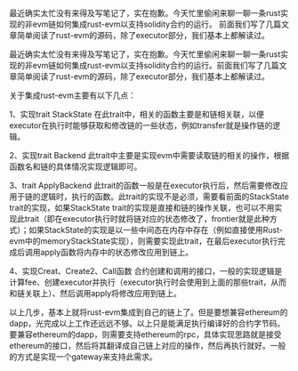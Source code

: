 最近确实太忙没有来得及写笔记了，实在抱歉。今天忙里偷闲来聊一聊一条rust实现的非evm链如何集成rust-evm以支持solidity合约的运行。
前面我们写了几篇文章简单阅读了rust-evm的源码，除了executor部分，我们基本上都解读过。

最近确实太忙没有来得及写笔记了，实在抱歉。今天忙里偷闲来聊一聊一条rust实现的非evm链如何集成rust-evm以支持solidity合约的运行。前面我们写了几篇文章简单阅读了rust-evm的源码，除了executor部分，我们基本上都解读过。

关于集成rust-evm主要有以下几点：

1、实现trait StackState
在此trait中，相关的函数主要是和链相关联，以便executor在执行时能够获取和修改链的一些状态，例如transfer就是操作链的逻辑。

2、实现trait Backend
此trait中主要是实现evm中需要读取链的相关的操作，根据函数名和链的具体情况实现逻辑即可。

3、trait ApplyBackend
此trait的函数一般是在executor执行后，然后需要修改应用于链的逻辑时，执行的函数。此trait的实现不是必须，需要看前面的StackState trait的实现，如果StackState trait的实现是直接和链的操作关联，也可以不用实现此trait（即在executor执行时就将链对应的状态修改了，frontier就是此种方式）；如果StackState的实现是以一些中间态在内存中存在（例如直接使用Rust-evm中的memoryStackState实现），则需要实现此trait，在最后executor执行完成后调用apply函数将内存中的状态修改应用到链上。


4、实现Creat、Create2、Call函数
合约创建和调用的接口，一般的实现逻辑是计算fee、创建executor并执行（executor执行时会使用到上面的那些trait，从而和链关联上）、然后调用apply将修改应用到链上。

以上几步，基本上就将rust-evm集成到自己的链上了。但是要想兼容ethereum的dapp，光完成以上工作还远远不够。以上只是能满足执行编译好的合约字节码。要兼容ethereum的dapp，则需要支持ethereum的rpc，具体实现思路就是接受ethereum的接口，然后将其翻译成自己链上对应的操作，然后再执行就好。一般的方式是实现一个gateway来支持此需求。

